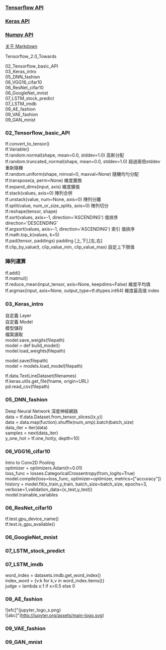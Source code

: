 
### [Tensorflow API](https://www.tensorflow.org/api_docs/python/tf/transpose)  
### [Keras API](https://keras.io/api/)
### [Numpy API](https://numpy.org/doc/stable/reference/index.html)

[关于 Markdown](https://xianbai.me/learn-md/article/syntax/paragraphs-and-line-breaks.html)  

Tensorflow_2.0_Towards

02_Tensorflow_basic_API  
03_Keras_intro  
05_DNN_fashion  
06_VGG16_cifar10  
06_ResNet_cifar10  
06_GoogleNet_mnist  
07_LSTM_stock_predict  
07_LSTM_imdb  
09_AE_fashion  
09_VAE_fashion  
09_GAN_mnist  

### 02_Tensorflow_basic_API
tf.convert_to_tensor()   
tf.Variable()  
tf.random.normal(shape, mean=0.0, stddev=1.0)  高斯分配  
tf.random.truncated_normal(shape, mean=0.0, stddev=1.0)  超過兩倍stddev 重新隨機  
tf.random.uniform(shape, minval=0, maxval=None) 隨機均勻分配  
tf.transpose(a, perm=None)  維度置換  
tf.expand_dims(input, axis)  維度擴張  
tf.stack(values, axis=0)  陣列合併  
tf.unstack(value, num=None, axis=0)  陣列分離  
tf.split(value, num_or_size_splits, axis=0)  陣列切分  
tf.reshape(tensor, shape)  
tf.sort(values, axis=-1, direction='ASCENDING') 值排序direction='DESCENDING'  
tf.argsort(values, axis=-1, direction='ASCENDING')  索引 值排序  
tf.math.top_k(values, k=5)  
tf.pad(tensor, paddings) padding [上,下],[左,右]  
tf.clip_by_value(t, clip_value_min, clip_value_max)  設定上下限值
### 陣列運算
tf.add()  
tf.matmul()  
tf.reduce_mean(input_tensor, axis=None, keepdims=False)  維度平均值  
tf.argmax(input, axis=None, output_type=tf.dtypes.int64)  維度最高值 index  
### 03_Keras_intro
自定義 Layer  
自定義 Model  
模型儲存  
檔案讀取  
model.save_weigits(filepath)  
model = def build_model()  
model.load_weights(filepath)  

model.save(filepath)  
model = models.load_model(filepath)   

tf.data.TextLineDataset(filenames)  
tf.keras.utils.get_file(fname, origin=URL)  
pd.read_csv(filepath)  
### 05_DNN_fashion  
Deep Neural Network 深度神經網路  
data = tf.data.Dataset.from_tensor_slices((x,y))  
data = data.map(fuction).shuffle(num_smp).batch(batch_size)  
data_iter = iter(data)  
samples = next(data_iter)  
y_one_hot = tf.one_hot(y, depth=10)  
### 06_VGG16_cifar10
Intro to Conv2D Pooling  
optimizer = optimizers.Adam(lr=0.01)  
loss_func = losses.CategoricalCrossentropy(from_logits=True)  
model.compile(loss=loss_func, optimizer=optimizer, metrics=["accuracy"])  
history = model.fit(x_train,y_train, batch_size=batch_size, epochs=3, verbose=1,validation_data=(x_test,y_test))  
model.trainable_variables  
### 06_ResNet_cifar10
tf.test.gpu_device_name()  
tf.test.is_gpu_available()  
### 06_GoogleNet_mnist
### 07_LSTM_stock_predict
### 07_LSTM_imdb
word_index = datasets.imdb.get_word_index()  
index_word = {v:k for k,v in word_index.items()}  
judge = lambda x:1 if x>0.5 else 0  
### 09_AE_fashion
![efc]"(jupyter_logo_s.png)  
![abc]"(http://jupyter.org/assets/main-logo.svg)  
### 09_VAE_fashion
### 09_GAN_mnist

